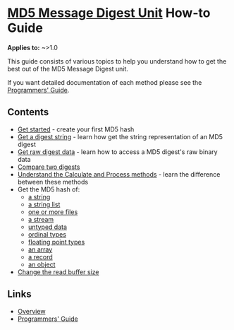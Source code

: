 # [MD5 Message Digest Unit](../index.md) How-to Guide

**Applies to:** ~>1.0

This guide consists of various topics to help you understand how to get the best out of the MD5 Message Digest unit.

If you want detailed documentation of each method please see the [Programmers' Guide](./API.md).

## Contents

* [Get started](./HowTo/GetStarted.md) - create your first MD5 hash
* [Get a digest string](./HowTo/GetDigestAsString.md) - learn how get the string representation of an MD5 digest
* [Get raw digest data](./HowTo/GetDigestData.md) - learn how to access a MD5 digest's raw binary data
* [Compare two digests](./HowTo/CompareDigests.md)
* [Understand the Calculate and Process methods](./HowTo/UseCalculateAndProcess.md) - learn the difference between these methods
* Get the MD5 hash of:
  * [a string](./HowTo/HashString.md)
  * [a string list](./HowTo/HashStringList.md)
  * [one or more files](./HowTo/HashFile.md)
  * [a stream](./HowTo/HashStream.md)
  * [untyped data](./HowTo/HashUntypedData.md)
  * [ordinal types](./HowTo/HashOrdinalTypes.md)
  * [floating point types](./HowTo/HashFloatTypes.md)
  * [an array](./HowTo/HashArray.md)
  * [a record](./HowTo/HashRecord.md)
  * [an object](./HowTo/HashObject.md)
* [Change the read buffer size](./HowTo/ChangeReadBufferSize.md)

## Links

* [Overview](./Overview.md)
* [Programmers' Guide](./API.md)
